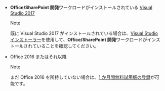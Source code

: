 - **Office/SharePoint 開発**ワークロードがインストールされている [Visual Studio 2017](https://www.visualstudio.com/vs/)

    > [!NOTE]
    > 既に Visual Studio 2017 がインストールされている場合は、[Visual Studio インストーラー](https://docs.microsoft.com/visualstudio/install/modify-visual-studio)を使用して、**Office/SharePoint 開発**ワークロードがインストールされていることを確認してください。 

- Office 2016 またはそれ以降
    
    > [!NOTE]
    > まだ Office 2016 を所持していない場合は、[1 か月間無料試用版の登録](http://office.microsoft.com/try/?WT%2Eintid1=ODC%5FENUS%5FFX101785584%5FXT104056786)が可能です。